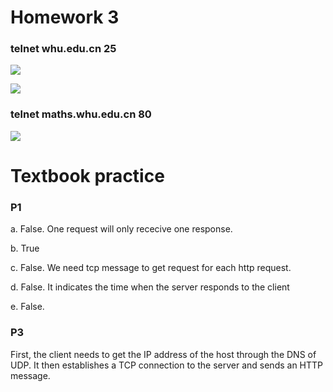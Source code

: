 # Homework 3

### telnet whu.edu.cn 25

![](https://s1.ax1x.com/2020/03/19/8s2dhR.png)

![](https://s1.ax1x.com/2020/03/19/8sf43R.png)



### telnet maths.whu.edu.cn 80

![](https://s1.ax1x.com/2020/03/19/8s27DS.png)
   
   

# Textbook practice

### P1   

a. False. One request will only rececive one response.

b. True

c. False. We need tcp message to get request for each http request.

d. False. It indicates the time when the server responds to the client

e. False.

### P3

First, the client needs to get the IP address of the host through the DNS of UDP. It then establishes a TCP connection to the server and sends an HTTP message.
